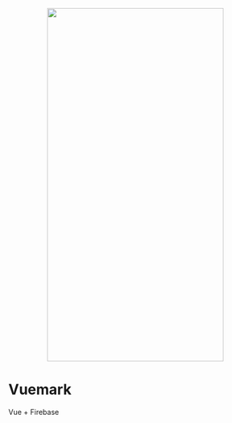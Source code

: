<p align="center"><img width="350" height ="700" src="https://res.cloudinary.com/dvm6sgg1h/image/upload/v1595113732/q4itm6hlgocb8cplsbt9.png"></p>

# Vuemark

Vue + Firebase
